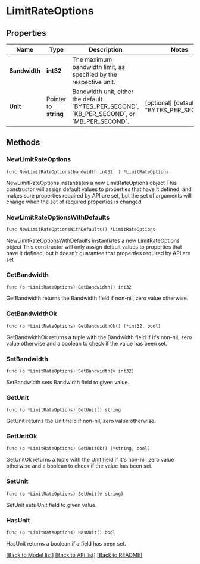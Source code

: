 # LimitRateOptions

## Properties

Name | Type | Description | Notes
------------ | ------------- | ------------- | -------------
**Bandwidth** | **int32** | The maximum bandwidth limit, as specified by the respective unit. | 
**Unit** | Pointer to **string** | Bandwidth unit, either the default &#x60;BYTES_PER_SECOND&#x60;, &#x60;KB_PER_SECOND&#x60;, or &#x60;MB_PER_SECOND&#x60;. | [optional] [default to "BYTES_PER_SECOND"]

## Methods

### NewLimitRateOptions

`func NewLimitRateOptions(bandwidth int32, ) *LimitRateOptions`

NewLimitRateOptions instantiates a new LimitRateOptions object
This constructor will assign default values to properties that have it defined,
and makes sure properties required by API are set, but the set of arguments
will change when the set of required properties is changed

### NewLimitRateOptionsWithDefaults

`func NewLimitRateOptionsWithDefaults() *LimitRateOptions`

NewLimitRateOptionsWithDefaults instantiates a new LimitRateOptions object
This constructor will only assign default values to properties that have it defined,
but it doesn't guarantee that properties required by API are set

### GetBandwidth

`func (o *LimitRateOptions) GetBandwidth() int32`

GetBandwidth returns the Bandwidth field if non-nil, zero value otherwise.

### GetBandwidthOk

`func (o *LimitRateOptions) GetBandwidthOk() (*int32, bool)`

GetBandwidthOk returns a tuple with the Bandwidth field if it's non-nil, zero value otherwise
and a boolean to check if the value has been set.

### SetBandwidth

`func (o *LimitRateOptions) SetBandwidth(v int32)`

SetBandwidth sets Bandwidth field to given value.


### GetUnit

`func (o *LimitRateOptions) GetUnit() string`

GetUnit returns the Unit field if non-nil, zero value otherwise.

### GetUnitOk

`func (o *LimitRateOptions) GetUnitOk() (*string, bool)`

GetUnitOk returns a tuple with the Unit field if it's non-nil, zero value otherwise
and a boolean to check if the value has been set.

### SetUnit

`func (o *LimitRateOptions) SetUnit(v string)`

SetUnit sets Unit field to given value.

### HasUnit

`func (o *LimitRateOptions) HasUnit() bool`

HasUnit returns a boolean if a field has been set.


[[Back to Model list]](../README.md#documentation-for-models) [[Back to API list]](../README.md#documentation-for-api-endpoints) [[Back to README]](../README.md)


